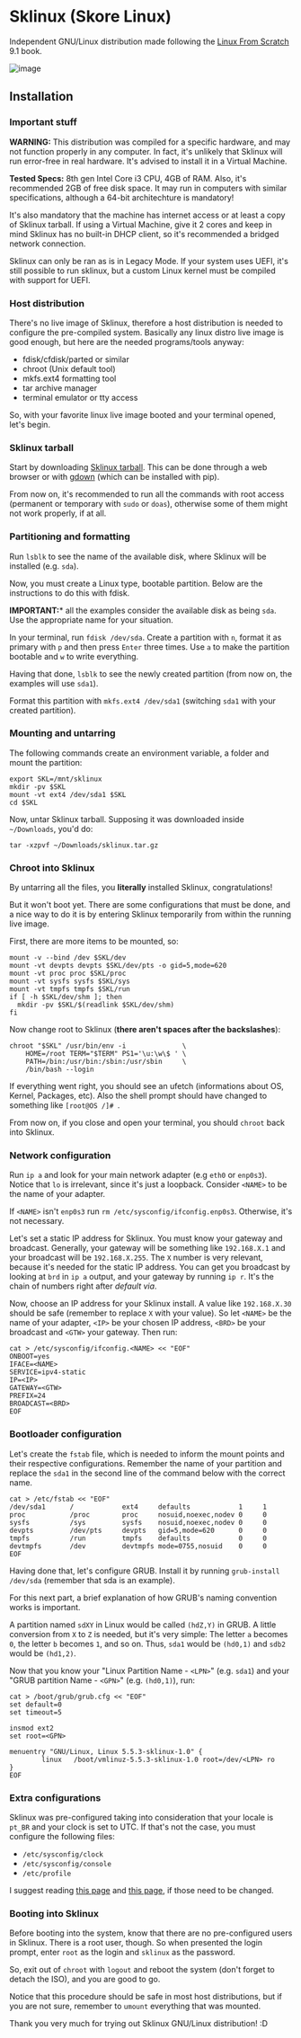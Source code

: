 # Sklinux (Skore Linux)

Independent GNU/Linux distribution made following the [Linux From Scratch](http://www.linuxfromscratch.org/lfs/view/stable/) 9.1 book.

![image](https://user-images.githubusercontent.com/24211835/86545683-c7bd4380-bf06-11ea-90ad-403c70afc777.png)

## Installation

### Important stuff

**WARNING:** This distribution was compiled for a specific hardware, and may not function properly in any computer. In fact, it's unlikely that Sklinux will run error-free in real hardware. It's advised to install it in a Virtual Machine.

**Tested Specs:** 8th gen Intel Core i3 CPU, 4GB of RAM. Also, it's recommended 2GB of free disk space. It may run in computers with similar specifications, although a 64-bit architechture is mandatory!

It's also mandatory that the machine has internet access or at least a copy of Sklinux tarball. If using a Virtual Machine, give it 2 cores and keep in mind Sklinux has no built-in DHCP client, so it's recommended a bridged network connection.

Sklinux can only be ran as is in Legacy Mode. If your system uses UEFI, it's still possible to run sklinux, but a custom Linux kernel must be compiled with support for UEFI.

### Host distribution

There's no live image of Sklinux, therefore a host distribution is needed to configure the pre-compiled system. Basically any linux distro live image is good enough, but here are the needed programs/tools anyway:

* fdisk/cfdisk/parted or similar
* chroot (Unix default tool)
* mkfs.ext4 formatting tool
* tar archive manager
* terminal emulator or tty access

So, with your favorite linux live image booted and your terminal opened, let's begin.

### Sklinux tarball

Start by downloading [Sklinux tarball](https://drive.google.com/uc?id=1zbmglmzHMjd0Kx51tWIjpAUvYQCgLkkx). This can be done through a web browser or with [gdown](https://pypi.org/project/gdown/) (which can be installed with pip).

From now on, it's recommended to run all the commands with root access (permanent or temporary with `sudo` or `doas`), otherwise some of them might not work properly, if at all.

### Partitioning and formatting

Run `lsblk` to see the name of the available disk, where Sklinux will be installed (e.g. `sda`).

Now, you must create a Linux type, bootable partition. Below are the instructions to do this with fdisk.

**IMPORTANT:*** all the examples consider the available disk as being `sda`. Use the appropriate name for your situation.

In your terminal, run `fdisk /dev/sda`. Create a partition with `n`, format it as primary with `p` and then press `Enter` three times. Use `a` to make the partition bootable and `w` to write everything.

Having that done, `lsblk` to see the newly created partition (from now on, the examples will use `sda1`).

Format this partition with `mkfs.ext4 /dev/sda1` (switching `sda1` with your created partition).

### Mounting and untarring

The following commands create an environment variable, a folder and mount the partition:
```shell
export SKL=/mnt/sklinux
mkdir -pv $SKL
mount -vt ext4 /dev/sda1 $SKL
cd $SKL
```
Now, untar Sklinux tarball. Supposing it was downloaded inside `~/Downloads`, you'd do:
```shell
tar -xzpvf ~/Downloads/sklinux.tar.gz
```

### Chroot into Sklinux

By untarring all the files, you **literally** installed Sklinux, congratulations!

But it won't boot yet. There are some configurations that must be done, and a nice way to do it is by entering Sklinux temporarily from within the running live image.

First, there are more items to be mounted, so:

```shell
mount -v --bind /dev $SKL/dev
mount -vt devpts devpts $SKL/dev/pts -o gid=5,mode=620
mount -vt proc proc $SKL/proc
mount -vt sysfs sysfs $SKL/sys
mount -vt tmpfs tmpfs $SKL/run
if [ -h $SKL/dev/shm ]; then
  mkdir -pv $SKL/$(readlink $SKL/dev/shm)
fi
```

Now change root to Sklinux (**there aren't spaces after the backslashes**):

```shell
chroot "$SKL" /usr/bin/env -i              \
    HOME=/root TERM="$TERM" PS1='\u:\w\$ ' \
    PATH=/bin:/usr/bin:/sbin:/usr/sbin     \
    /bin/bash --login
```

If everything went right, you should see an ufetch (informations about OS, Kernel, Packages, etc). Also the shell prompt should have changed to something like `[root@OS /]# `.

From now on, if you close and open your terminal, you should `chroot` back into Sklinux.

### Network configuration

Run `ip a` and look for your main network adapter (e.g `eth0` or `enp0s3`). Notice that `lo` is irrelevant, since it's just a loopback. Consider `<NAME>` to be the name of your adapter.

If `<NAME>` isn't `enp0s3` run `rm /etc/sysconfig/ifconfig.enp0s3`. Otherwise, it's not necessary.

Let's set a static IP address for Sklinux. You must know your gateway and broadcast. Generally, your gateway will be something like `192.168.X.1` and your broadcast will be `192.168.X.255`. The `X` number is very relevant, because it's needed for the static IP address. You can get you broadcast by looking at `brd` in `ip a` output, and your gateway by running `ip r`. It's the chain of numbers right after *default via*.

Now, choose an IP address for your Sklinux install. A value like `192.168.X.30` should be safe (remember to replace `X` with your value). So let `<NAME>` be the name of your adapter, `<IP>` be your chosen IP address, `<BRD>` be your broadcast and `<GTW>` your gateway. Then run:

```shell
cat > /etc/sysconfig/ifconfig.<NAME> << "EOF"
ONBOOT=yes
IFACE=<NAME>
SERVICE=ipv4-static
IP=<IP>
GATEWAY=<GTW>
PREFIX=24
BROADCAST=<BRD>
EOF
```

### Bootloader configuration

Let's create the `fstab` file, which is needed to inform the mount points and their respective configurations. Remember the name of your partition and replace the `sda1` in the second line of the command below with the correct name.

```shell
cat > /etc/fstab << "EOF"
/dev/sda1      /            ext4     defaults            1     1
proc           /proc        proc     nosuid,noexec,nodev 0     0
sysfs          /sys         sysfs    nosuid,noexec,nodev 0     0
devpts         /dev/pts     devpts   gid=5,mode=620      0     0
tmpfs          /run         tmpfs    defaults            0     0
devtmpfs       /dev         devtmpfs mode=0755,nosuid    0     0
EOF
```
Having done that, let's configure GRUB. Install it by running `grub-install /dev/sda` (remember that sda is an example).

For this next part, a brief explanation of how GRUB's naming convention works is important.

A partition named `sdXY` in Linux would be called `(hdZ,Y)` in GRUB. A little conversion from `X` to `Z` is needed, but it's very simple: The letter `a` becomes `0`, the letter `b` becomes `1`, and so on. Thus, `sda1` would be `(hd0,1)` and `sdb2` would be `(hd1,2)`.

Now that you know your "Linux Partition Name - `<LPN>`" (e.g. `sda1`) and your "GRUB partition Name - `<GPN>`" (e.g. `(hd0,1)`), run:

```shell
cat > /boot/grub/grub.cfg << "EOF"
set default=0
set timeout=5

insmod ext2
set root=<GPN>

menuentry "GNU/Linux, Linux 5.5.3-sklinux-1.0" {
        linux   /boot/vmlinuz-5.5.3-sklinux-1.0 root=/dev/<LPN> ro
}
EOF
```

### Extra configurations

Sklinux was pre-configured taking into consideration that your locale is `pt_BR` and your clock is set to UTC. If that's not the case, you must configure the following files:

* `/etc/sysconfig/clock`
* `/etc/sysconfig/console`
* `/etc/profile`

I suggest reading [this page](http://www.linuxfromscratch.org/lfs/view/stable/chapter07/usage.html) and [this page](http://www.linuxfromscratch.org/lfs/view/stable/chapter07/profile.html), if those need to be changed.

### Booting into Sklinux

Before booting into the system, know that there are no pre-configured users in Sklinux. There is a root user, though. So when presented the login prompt, enter `root` as the login and `sklinux` as the password.

So, exit out of `chroot` with `logout` and reboot the system (don't forget to detach the ISO), and you are good to go.

Notice that this procedure should be safe in most host distributions, but if you are not sure, remember to `umount` everything that was mounted.

Thank you very much for trying out Sklinux GNU/Linux distribution! :D
